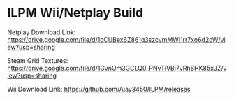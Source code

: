 # ILPM Wii/Netplay Build

Netplay Download Link: https://drive.google.com/file/d/1cCUBex6Z861q3szcvmMWl1rr7xo6d2cW/view?usp=sharing

Steam Grid Textures: https://drive.google.com/file/d/1GvnQm3GCLQ0_PNvTiVBj7vRhSHK85xJZ/view?usp=sharing

Wii Download Link: https://github.com/Ajay3450/ILPM/releases
